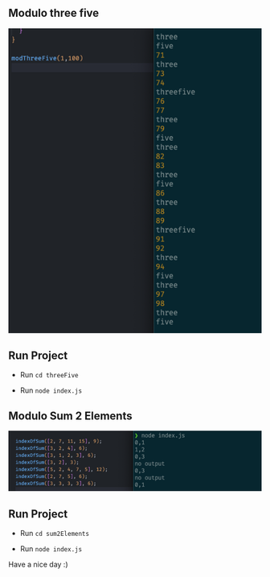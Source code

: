 ## Modulo three five
![Modulo](threeFive/threeFive.png)

## Run Project

* Run `cd threeFive`

* Run `node index.js`

## Modulo Sum 2 Elements
![sum2Elements](sum2Elements/sum2Elements.png)

## Run Project

* Run `cd sum2Elements`

* Run `node index.js`

Have a nice day :)
